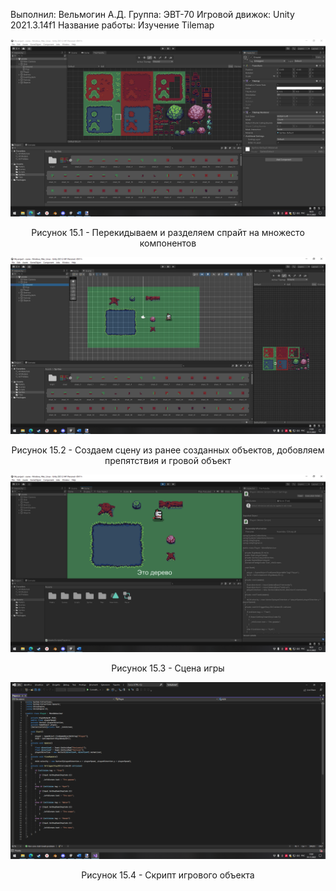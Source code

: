 Выполнил: Вельмогин А.Д.
Группа: ЭВТ-70
Игровой движок: Unity 2021.3.14f1
Название работы: Изучение Tilemap


<p align="center">
  <img src="1.png"/>
</p>


<p align="center">
Рисунок 15.1 - Перекидываем и разделяем спрайт на множесто компонентов 
</p>


<p align="center">
  <img src="2.png"/>
</p>


<p align="center">
Рисунок 15.2 - Создаем сцену из ранее созданных объектов, добовляем препятствия и гровой объект 
</p>


<p align="center">
  <img src="3.png"/>
</p>


<p align="center">
Рисунок 15.3 - Сцена игры
</p>


<p align="center">
  <img src="4.png"/>
</p>


<p align="center">
Рисунок 15.4 - Скрипт игрового объекта 
</p>
